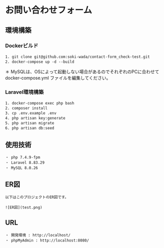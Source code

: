 # お問い合わせフォーム

## 環境構築
### Dockerビルド
    1. git clone git@github.com:soki-wada/contact-form_check-test.git
    2. docker-compose up -d --build

  ＊ MySQLは、OSによって起動しない場合があるのでそれぞれのPCに合わせて docker-compose.yml ファイルを編集してください。

### Laravel環境構築
    1. docker-compose exec php bash
    2. composer install
    3. cp .env.example .env
    4. php artisan key:generate
    5. php artisan migrate
    6. php artisan db:seed

## 使用技術
    ・ php 7.4.9-fpm
    ・ Laravel 8.83.29
    ・ MySQL 8.0.26

## ER図
    以下はこのプロジェクトのER図です。

    ![ER図](test.png)

## URL
    ・ 開発環境 : http://localhost/
    ・ phpMyAdmin : http://localhost:8080/
